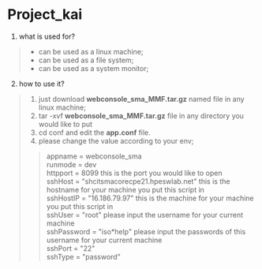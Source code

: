 # Project_kai

1. what is used for?
> - can be used as a linux machine;
> - can be used as a file system;
> - can be used as a system monitor;

2. how to use it?
> 1. just download **webconsole_sma_MMF.tar.gz** named file in any linux machine;
> 2. tar -xvf **webconsole_sma_MMF.tar.gz** file in any directory you would like to put
> 3. cd conf and edit the **app.conf** file.
> 4. please change the value according to your env;
>> appname = webconsole_sma  
>> runmode = dev  
>> httpport = 8099   this is the port you would like to open  
>> sshHost = "shcitsmacorecpe21.hpeswlab.net"  this is the hostname for your machine you put this script in  
>> sshHostIP = "16.186.79.97"  this is the machine for your machine you put this script in  
>> sshUser = "root"  please input the username for your current machine  
>> sshPassword = "iso*help"  please input the passwords of this username for your current machine  
>> sshPort = "22"  
>> sshType = "password"  
